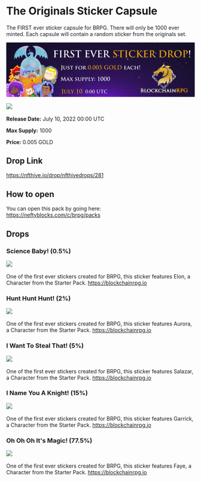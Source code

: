 # The Originals Sticker Capsule

The FIRST ever sticker capsule for BRPG. There will only be 1000 ever minted. Each capsule will contain a random sticker from the originals set.

![Originals Sticker Capsule Banner](../img/originals-capsule-banner.jpg)

<a href="https://wax.atomichub.io/explorer/template/brpg/541172">
    <img src="https://atomichub-ipfs.com/ipfs/QmbiuusVWGG1MJ1RnBs7QXJEdaa934oAS3FpG5eUHtmqc8" />
</a>

**Release Date:** July 10, 2022 00:00 UTC

**Max Supply:** 1000

**Price:** 0.005 GOLD

## Drop Link

https://nfthive.io/drop/nfthivedrops/281

## How to open

You can open this pack by going here: https://neftyblocks.com/c/brpg/packs

## Drops

### Science Baby! (0.5%)

<a href="https://wax.atomichub.io/explorer/template/brpg/541169">
    <img src="https://atomichub-ipfs.com/ipfs/QmVs8cbR4oXyXBxhJudA6xaka6BV2o8gXZVmK2rAW66kTC" />
</a>

One of the first ever stickers created for BRPG, this sticker features Elon, a Character from the Starter Pack. https://blockchainrpg.io

### Hunt Hunt Hunt! (2%)

<a href="https://wax.atomichub.io/explorer/template/brpg/535983">
    <img src="https://atomichub-ipfs.com/ipfs/QmQa8kdYLDcGDo347xj5E9KrG8Jm6g6naFNUNE9HvnrGCJ" />
</a>

One of the first ever stickers created for BRPG, this sticker features Aurora, a Character from the Starter Pack. https://blockchainrpg.io

### I Want To Steal That! (5%)

<a href="https://wax.atomichub.io/explorer/template/brpg/535981">
    <img src="https://atomichub-ipfs.com/ipfs/QmZFYjkxDAfYwxYpQ764eJpAvwZ9WpHiX9EnsQrY6qqFmS" />
</a>

One of the first ever stickers created for BRPG, this sticker features Salazar, a Character from the Starter Pack. https://blockchainrpg.io

### I Name You A Knight! (15%)

<a href="https://wax.atomichub.io/explorer/template/brpg/535980">
    <img src="https://atomichub-ipfs.com/ipfs/QmavgtDet76X2M4yfvnZTzpstdoMeb56dW5dhGo812NaTK" />
</a>

One of the first ever stickers created for BRPG, this sticker features Garrick, a Character from the Starter Pack. https://blockchainrpg.io

### Oh Oh Oh It's Magic! (77.5%)

<a href="https://wax.atomichub.io/explorer/template/brpg/535979">
    <img src="https://atomichub-ipfs.com/ipfs/QmVyQa8UuvPGHJLGni4qtRbEqr8ZwdjBhXk4bwfixEJJFP" />
</a>

One of the first ever stickers created for BRPG, this sticker features Faye, a Character from the Starter Pack. https://blockchainrpg.io
